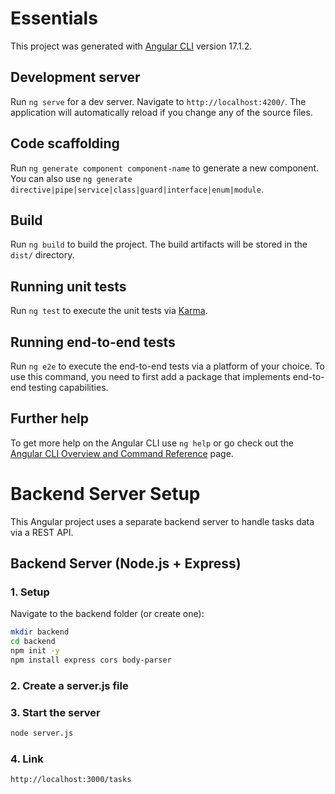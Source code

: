# Essentials

This project was generated with [Angular CLI](https://github.com/angular/angular-cli) version 17.1.2.

## Development server

Run `ng serve` for a dev server. Navigate to `http://localhost:4200/`. The application will automatically reload if you change any of the source files.

## Code scaffolding

Run `ng generate component component-name` to generate a new component. You can also use `ng generate directive|pipe|service|class|guard|interface|enum|module`.

## Build

Run `ng build` to build the project. The build artifacts will be stored in the `dist/` directory.

## Running unit tests

Run `ng test` to execute the unit tests via [Karma](https://karma-runner.github.io).

## Running end-to-end tests

Run `ng e2e` to execute the end-to-end tests via a platform of your choice. To use this command, you need to first add a package that implements end-to-end testing capabilities.

## Further help

To get more help on the Angular CLI use `ng help` or go check out the [Angular CLI Overview and Command Reference](https://angular.io/cli) page.



# Backend Server Setup

This Angular project uses a separate backend server to handle tasks data via a REST API.

## Backend Server (Node.js + Express)

### 1. Setup

Navigate to the backend folder (or create one):

```bash
mkdir backend
cd backend
npm init -y
npm install express cors body-parser

```
### 2. Create a server.js file

### 3. Start the server
```bash
node server.js
```
### 4. Link  
```bash
http://localhost:3000/tasks
```






